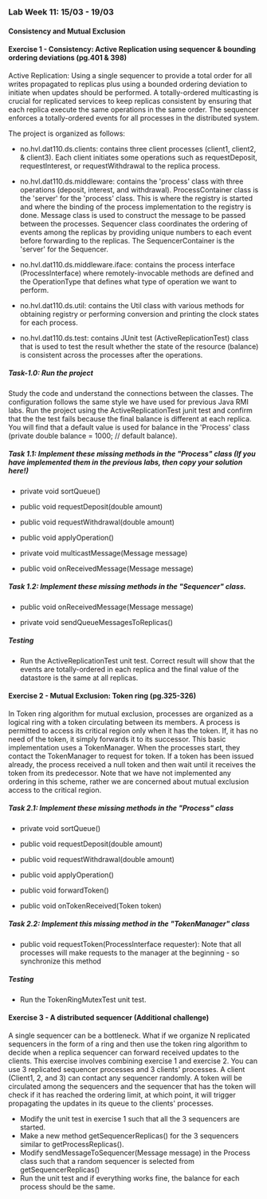 ### Lab Week 11: 15/03 - 19/03

#### Consistency and Mutual Exclusion

#### Exercise 1 - Consistency: Active Replication using sequencer & bounding ordering deviations (pg.401 & 398)

Active Replication: Using a single sequencer to provide a total order for all writes propagated to replicas plus using a bounded ordering deviation to initiate when updates should be performed.
A totally-ordered multicasting is crucial for replicated services to keep replicas consistent by ensuring that each replica execute the same operations in the same order.
The sequencer enforces a totally-ordered events for all processes in the distributed system.

The project is organized as follows:

- no.hvl.dat110.ds.clients: contains three client processes (client1, client2, & client3). Each client initiates some operations such as requestDeposit, requestInterest, or requestWithdrawal to the replica process. 

- no.hvl.dat110.ds.middleware: contains the 'process' class with three operations (deposit, interest, and withdrawal). ProcessContainer class is the 'server' for the 'process' class. This is where the registry is started and where the binding of the process implementation to the registry is done. Message class is used to construct the message to be passed between the processes. Sequencer class coordinates the ordering of events among the replicas by providing unique numbers to each event before forwarding to the replicas. The SequencerContainer is the 'server' for the Sequencer.

- no.hvl.dat110.ds.middleware.iface: contains the process interface (ProcessInterface) where remotely-invocable methods are defined and the OperationType that defines what type of operation we want to perform. 

- no.hvl.dat110.ds.util: contains the Util class with various methods for obtaining registry or performing conversion and printing the clock states for each process.

- no.hvl.dat110.ds.test: contains JUnit test (ActiveReplicationTest) class that is used to test the result whether the state of the resource (balance) is consistent across the processes after the operations.

##### Task-1.0: Run the project
Study the code and understand the connections between the classes. The configuration follows the same style we have used for previous Java RMI labs.
Run the project using the ActiveReplicationTest junit test and confirm that the the test fails because the final balance is different at each replica. You will find that a default value is used for balance in the 'Process' class (private double balance = 1000;	// default balance).

##### Task 1.1: Implement these missing methods in the "Process" class (If you have implemented them in the previous labs, then copy your solution here!)

- private void sortQueue()

- public void requestDeposit(double amount)

- public void requestWithdrawal(double amount)

- public void applyOperation()

- private void multicastMessage(Message message)

- public void onReceivedMessage(Message message)

##### Task 1.2: Implement these missing methods in the "Sequencer" class.

- public void onReceivedMessage(Message message)

- private void sendQueueMessagesToReplicas()

#####  Testing
- Run the ActiveReplicationTest unit test. Correct result will show that the events are totally-ordered in each replica and the final value of the datastore is the same at all replicas.

#### Exercise 2 - Mutual Exclusion: Token ring (pg.325-326)

In Token ring algorithm for mutual exclusion, processes are organized as a logical ring with a token circulating between its members.
A process is permitted to access its critical region only when it has the token. If, it has no need of the token, it simply forwards it to its successor.
This basic implementation uses a TokenManager. When the processes start, they contact the TokenManager to request for token. If a token has been issued already, the process received a null token and then wait until it receives the token from its predecessor.
Note that we have not implemented any ordering in this scheme, rather we are concerned about mutual exclusion access to the critical region.

##### Task 2.1: Implement these missing methods in the "Process" class

- private void sortQueue()

- public void requestDeposit(double amount)

- public void requestWithdrawal(double amount)

- public void applyOperation()

- public void forwardToken()

- public void onTokenReceived(Token token)


##### Task 2.2: Implement this missing method in the "TokenManager" class

- public void requestToken(ProcessInterface requester): Note that all processes will make requests to the manager at the beginning - so synchronize this method

#####  Testing
- Run the TokenRingMutexTest unit test. 

#### Exercise 3 - A distributed sequencer (Additional challenge)
A single sequencer can be a bottleneck. What if we organize N replicated sequencers in the form of a ring and then use the token ring algorithm to decide when a replica sequencer can forward received updates to the clients.
This exercise involves combining exercise 1 and exercise 2. You can use 3 replicated sequencer processes and 3 clients' processes. A client (Client1, 2, and 3) can contact any sequencer randomly.
A token will be circulated among the sequencers and the sequencer that has the token will check if it has reached the ordering limit, at which point, it will trigger propagating the updates in its queue to the clients' processes.
- Modify the unit test in exercise 1 such that all the 3 sequencers are started.
- Make a new method getSequencerReplicas() for the 3 sequencers similar to getProcessReplicas().
- Modify sendMessageToSequencer(Message message) in the Process class such that a random sequencer is selected from getSequencerReplicas()
- Run the unit test and if everything works fine, the balance for each process should be the same.